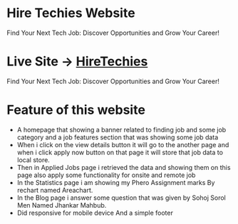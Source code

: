 # **Hire Techies Website**

Find Your Next Tech Job: Discover Opportunities and Grow Your Career!

# **Live Site** -> [HireTechies](https://hire-techies.netlify.app/)

Find Your Next Tech Job: Discover Opportunities and Grow Your Career!

# **Feature of this website**

- A homepage that showing a banner related to finding job and some job category and a job features section that was showing some job data
- When i click on the view details button it will go to the another page and when i click apply now button on that page it will store that job data to local store.
- Then in Applied Jobs page i retrieved the data and showing them on this page also apply some functionality for onsite and remote job
- In the Statistics page i am showing my Phero Assignment marks By rechart named Areachart.
- In the Blog page i answer some question that was given by Sohoj Sorol Men Named Jhankar Mahbub.
- Did responsive for mobile device And a simple footer
